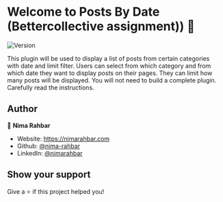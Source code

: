 # Welcome to Posts By Date (Bettercollective assignment)) 👋
![Version](https://img.shields.io/badge/version-1.0.0-blue.svg?cacheSeconds=2592000)

This plugin will be used to display a list of posts from certain categories with date and limit filter. Users can select from which category and from which date they want to display posts on their pages. They can limit how many posts will be displayed. You will not need to build a complete plugin. Carefully read the instructions.

## Author

👤 **Nima Rahbar**

* Website: https://nimarahbar.com
* Github: [@nima-rahbar](https://github.com/nima-rahbar)
* LinkedIn: [@nimarahbar](https://linkedin.com/in/nimarahbar)

## Show your support

Give a ⭐️ if this project helped you!
